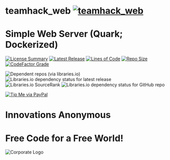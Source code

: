 # teamhack_web [![teamhack_web](https://github.com/InnovAnon-Inc/teamhack_web/actions/workflows/pkgrel.yml/badge.svg)](https://github.com/InnovAnon-Inc/teamhack_web/actions/workflows/pkgrel.yml)
Simple Web Server (Quark; Dockerized)
==========
[![License Summary](https://img.shields.io/github/license/InnovAnon-Inc/teamhack_web?color=%23FF1100&label=Free%20Code%20for%20a%20Free%20World%21&logo=InnovAnon%2C%20Inc.&logoColor=%23FF1133&style=plastic)](https://tldrlegal.com/license/unlicense#summary)
[![Latest Release](https://img.shields.io/github/commits-since/InnovAnon-Inc/teamhack_web/latest?color=%23FF1100&include_prereleases&logo=InnovAnon%2C%20Inc.&logoColor=%23FF1133&style=plastic)](https://github.com/InnovAnon-Inc/teamhack_web/releases/latest)
[![Lines of Code](https://tokei.rs/b1/github/InnovAnon-Inc/teamhack_web?category=code&color=FF1100&logo=InnovAnon-Inc&logoColor=FF1133&style=plastic)](https://github.com/InnovAnon-Inc/teamhack_web)
[![Repo Size](https://img.shields.io/github/repo-size/InnovAnon-Inc/teamhack_web?color=%23FF1100&logo=InnovAnon%2C%20Inc.&logoColor=%23FF1133&style=plastic)](https://github.com/InnovAnon-Inc/teamhack_web)
[![CodeFactor Grade](https://img.shields.io/codefactor/grade/github/InnovAnon-Inc/teamhack_web?color=FF1100&logo=InnovAnon-Inc&logoColor=FF1133&style=plastic)](https://www.codefactor.io/repository/github/InnovAnon-Inc/teamhack_web)

![Dependent repos (via libraries.io)](https://img.shields.io/librariesio/dependent-repos/pypi/teamhack_web?color=FF1100&style=plastic)
![Libraries.io dependency status for latest release](https://img.shields.io/librariesio/release/pypi/teamhack_web?color=FF1100&style=plastic)
![Libraries.io SourceRank](https://img.shields.io/librariesio/sourcerank/pypi/teamhack_web?style=plastic)
![Libraries.io dependency status for GitHub repo](https://img.shields.io/librariesio/github/InnovAnon-Inc/teamhack_web?color=FF1100&logoColor=FF1133&style=plastic)

[![Tip Me via PayPal](https://img.shields.io/badge/paypal-donate-FF1100.svg?logo=paypal&logoColor=FF1133&style=plastic)](https://www.paypal.me/InnovAnon)

# Innovations Anonymous
Free Code for a Free World!
==========
![Corporate Logo](https://innovanon-inc.github.io/assets/images/logo.gif)

